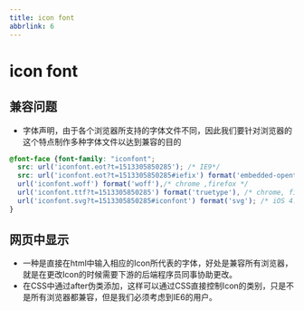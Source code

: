 ```yaml
---
title: icon font
abbrlink: 6
---
```

# icon font

## 兼容问题
- 字体声明，由于各个浏览器所支持的字体文件不同，因此我们要针对浏览器的这个特点制作多种字体文件以达到兼容的目的

```css
@font-face {font-family: "iconfont";
  src: url('iconfont.eot?t=1513305850285'); /* IE9*/
  src: url('iconfont.eot?t=1513305850285#iefix') format('embedded-opentype'), /* IE6-IE8 */
  url('iconfont.woff') format('woff'),/* chrome ,firefox */
  url('iconfont.ttf?t=1513305850285') format('truetype'), /* chrome, firefox, opera, Safari, Android, iOS 4.2+*/
  url('iconfont.svg?t=1513305850285#iconfont') format('svg'); /* iOS 4.1- */
}
```

## 网页中显示

- 一种是直接在html中输入相应的Icon所代表的字体，好处是兼容所有浏览器，就是在更改Icon的时候需要下游的后端程序员同事协助更改。
- 在CSS中通过after伪类添加，这样可以通过CSS直接控制Icon的类别，只是不是所有浏览器都兼容，但是我们必须考虑到IE6的用户。


